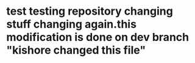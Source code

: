 # test testing repository changing stuff changing again.this modification is done on dev branch "kishore changed this file"
